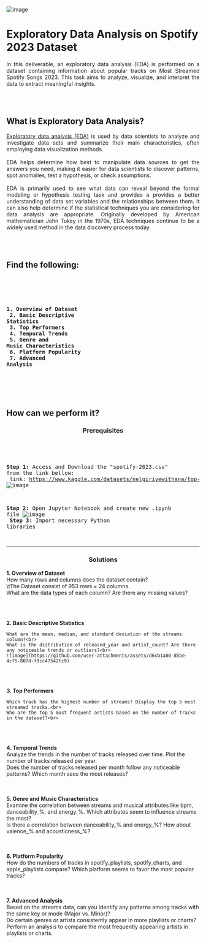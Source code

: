 ![image](https://media.licdn.com/dms/image/v2/D4D12AQEFDU4XuJP11w/article-cover_image-shrink_600_2000/article-cover_image-shrink_600_2000/0/1698229402254?e=2147483647&v=beta&t=7mnB7C9BMj6bXQwypYXIwFoQuZ5vItSRLZ0Ox9qvMKA)


# Exploratory Data Analysis on Spotify 2023 Dataset

<p align="justify">In this deliverable, an exploratory data analysis (EDA) is performed on a dataset containing information about popular tracks on Most Streamed Spotify Songs 2023. This task aims to analyze, visualize, and interpret the data to extract meaningful insights.</p>
<br>
<br>
  
## What is Exploratory Data Analysis?

<p align="justify"><a href="https://www.example.com](https://www.ibm.com/topics/exploratory-data-analysis">Exploratory data analysis (EDA)</a> is used by data scientists to analyze and investigate data sets and summarize their main characteristics, often employing data visualization methods.<br><br>EDA helps determine how best to manipulate data sources to get the answers you need, making it easier for data scientists to discover patterns, spot anomalies, test a hypothesis, or check assumptions.<br><br>EDA is primarily used to see what data can reveal beyond the formal modeling or hypothesis testing task and provides a provides a better understanding of data set variables and the relationships between them. It can also help determine if the statistical techniques you are considering for data analysis are appropriate. Originally developed by American mathematician John Tukey in the 1970s, EDA techniques continue to be a widely used method in the data discovery process today.</p>
<br>
<br>
 
## Find the following:
<br>
<pre> 

**1. Overview of Dataset<br>
2. Basic Descriptive Statistics<br>
3. Top Performers<br>
4. Temporal Trends<br>
5. Genre and Music Characteristics<br>
6. Platform Popularity<br>
7. Advanced Analysis<br>**

</pre>
<br>
<br>

## How can we perform it?

<h3 align="center">Prerequisites</h3>
<br>
<pre>
  
**Step 1:** Access and Download the "spotify-2023.csv" from the link bellow:<br>
link: https://www.kaggle.com/datasets/nelgiriyewithana/top-spotify-songs-2023/data
![image](https://github.com/user-attachments/assets/d6cb1a80-85be-4cf5-807d-f9cc47542fc9)
<br>

**Step 2:** Open Jupyter Notebook and create new .ipynb file
![image](https://github.com/user-attachments/assets/35b2a80c-4ca6-4d30-94f8-a1039309f70b)
<br>
**Step 3:** Import necessary Python libraries
<br>
</pre>

<hr>
<h3 align="center">Solutions</h3>

**1. Overview of Dataset**
<br>
How many rows and columns does the dataset contain?<br>
\tThe Dataset consist of 953 rows × 24 columns.<br>
What are the data types of each column? Are there any missing values?<br>

  
<br>
<br>

**2. Basic Descriptive Statistics**
<br>
```
What are the mean, median, and standard deviation of the streams column?<br>
What is the distribution of released_year and artist_count? Are there any noticeable trends or outliers?<br>
![image](https://github.com/user-attachments/assets/d6cb1a80-85be-4cf5-807d-f9cc47542fc9)
```
<br>
<br>

**3. Top Performers**
<br>
```
Which track has the highest number of streams? Display the top 5 most streamed tracks.<br>
Who are the top 5 most frequent artists based on the number of tracks in the dataset?<br>
```
<br>
<br>

**4. Temporal Trends**
<br>
Analyze the trends in the number of tracks released over time. Plot the number of tracks released per year.<br>
Does the number of tracks released per month follow any noticeable patterns? Which month sees the most releases?<br>
<br>
<br>

**5. Genre and Music Characteristics**
<br>
Examine the correlation between streams and musical attributes like bpm, danceability_%, and energy_%. Which attributes seem to influence streams the most?<br>
Is there a correlation between danceability_% and energy_%? How about valence_% and acousticness_%?<br>
<br>
<br>

**6. Platform Popularity**
<br>
How do the numbers of tracks in spotify_playlists, spotify_charts, and apple_playlists compare? Which platform seems to favor the most popular tracks?<br>
<br>
<br>

**7. Advanced Analysis**
<br>
Based on the streams data, can you identify any patterns among tracks with the same key or mode (Major vs. Minor)?<br>
Do certain genres or artists consistently appear in more playlists or charts? Perform an analysis to compare the most frequently appearing artists in playlists or charts.<br>
<br>
<br>


